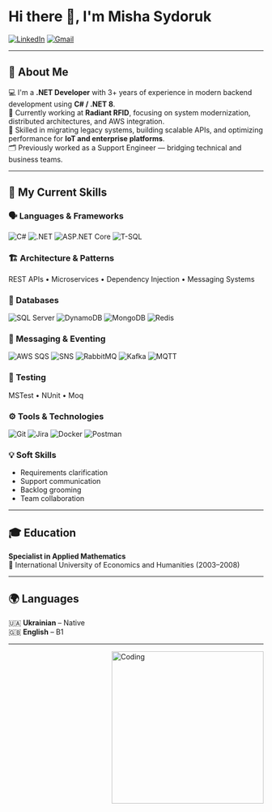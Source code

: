 # Hi there 👋, I'm Misha Sydoruk

[![LinkedIn](https://img.shields.io/badge/LinkedIn-blue?logo=linkedin)](https://www.linkedin.com/in/misha-sydoruk-367bba78)
[![Gmail](https://img.shields.io/badge/Gmail-D14836?logo=gmail&logoColor=white)](mailto:sydoruk.m@gmail.com)

---

## 🧭 About Me

💻 I'm a **.NET Developer** with 3+ years of experience in modern backend development using **C# / .NET 8**.  
🚀 Currently working at **Radiant RFID**, focusing on system modernization, distributed architectures, and AWS integration.  
🧩 Skilled in migrating legacy systems, building scalable APIs, and optimizing performance for **IoT and enterprise platforms**.  
🗂 Previously worked as a Support Engineer — bridging technical and business teams.  

---

## 🧠 My Current Skills

### 🗣️ Languages & Frameworks
![C#](https://img.shields.io/badge/C%23-239120?logo=c-sharp&logoColor=white)
![.NET](https://img.shields.io/badge/.NET-512BD4?logo=dotnet&logoColor=white)
![ASP.NET Core](https://img.shields.io/badge/ASP.NET_Core-512BD4?logo=dotnet&logoColor=white)
![T-SQL](https://img.shields.io/badge/T--SQL-CC2927?logo=microsoftsqlserver&logoColor=white)

### 🏗️ Architecture & Patterns
REST APIs • Microservices • Dependency Injection • Messaging Systems

### 🧱 Databases
![SQL Server](https://img.shields.io/badge/MS_SQL_Server-CC2927?logo=microsoftsqlserver&logoColor=white)
![DynamoDB](https://img.shields.io/badge/AWS_DynamoDB-4053D6?logo=amazondynamodb&logoColor=white)
![MongoDB](https://img.shields.io/badge/MongoDB-47A248?logo=mongodb&logoColor=white)
![Redis](https://img.shields.io/badge/Redis-DC382D?logo=redis&logoColor=white)

### 📨 Messaging & Eventing
![AWS SQS](https://img.shields.io/badge/AWS_SQS-FF9900?logo=amazonaws&logoColor=white)
![SNS](https://img.shields.io/badge/AWS_SNS-FF9900?logo=amazonaws&logoColor=white)
![RabbitMQ](https://img.shields.io/badge/RabbitMQ-FF6600?logo=rabbitmq&logoColor=white)
![Kafka](https://img.shields.io/badge/Apache_Kafka-231F20?logo=apachekafka&logoColor=white)
![MQTT](https://img.shields.io/badge/MQTT-660066?logo=vernemq&logoColor=white)

### 🧪 Testing
MSTest • NUnit • Moq

### ⚙️ Tools & Technologies
![Git](https://img.shields.io/badge/Git-F05032?logo=git&logoColor=white)
![Jira](https://img.shields.io/badge/Jira-0052CC?logo=jira&logoColor=white)
![Docker](https://img.shields.io/badge/Docker-2496ED?logo=docker&logoColor=white)
![Postman](https://img.shields.io/badge/Postman-FF6C37?logo=postman&logoColor=white)

### 💡 Soft Skills
- Requirements clarification  
- Support communication  
- Backlog grooming  
- Team collaboration  

---

## 🎓 Education
**Specialist in Applied Mathematics**  
📍 International University of Economics and Humanities (2003–2008)

---

## 🌍 Languages
🇺🇦 **Ukrainian** – Native  
🇬🇧 **English** – B1

---

<img align="right" alt="Coding" width="300" src="https://media.giphy.com/media/qgQUggAC3Pfv687qPC/giphy.gif">
